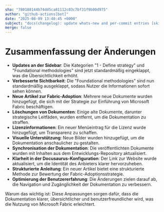```yaml
---
sha: "780188144b74dd5ca81112c03c7bf31f9b00d975"
author: "github-actions[bot]"
date: "2025-08-09 13:40:45 +0000"
subject: "docs(changelog): update whats-new and per-commit entries [skip ci]"
merge: false
---
```


# Zusammenfassung der Änderungen

- **Updates an der Sidebar**: Die Kategorien "1 - Define strategy" und "Foundational methodologies" sind jetzt standardmäßig eingeklappt, was die Übersichtlichkeit erhöht.
- **Verbesserte Sichtbarkeit**: Die "Foundational methodologies" sind nun standardmäßig ausgeklappt, sodass Nutzer die Informationen sofort sehen können.
- **Neue Artikel zur Fabric-Adoption**: Mehrere neue Dokumente wurden hinzugefügt, die sich mit der Strategie zur Einführung von Microsoft Fabric beschäftigen.
- **Löschungen von Dokumenten**: Einige alte Dokumente, darunter strategische Leitfäden, wurden entfernt, um die Dokumentation zu straffen.
- **Lizenzinformationen**: Ein neuer Menüeintrag für die Lizenz wurde hinzugefügt, um Transparenz zu schaffen.
- **Visuelle Unterstützung**: Neue Bilder wurden hinzugefügt, um die Dokumentation anschaulicher zu gestalten.
- **Synchronisation der Dokumentation**: Die veröffentlichten Dokumente wurden mit Inhalten aus dem Entwicklungs-Repository aktualisiert.
- **Klarheit in der Docusaurus-Konfiguration**: Der Link zur Website wurde aktualisiert, um die Identität des Anbieters klarer hervorzuheben.
- **Strukturierte Anleitung**: Ein neuer Artikel bietet eine strukturierte Methode zur Bewertung der Fabric-Adoptionsstrategie.
- **Optimierung der Benutzererfahrung**: Die Änderungen zielen darauf ab, die Navigation und Zugänglichkeit der Dokumentation zu verbessern.

Warum das wichtig ist: Diese Anpassungen sorgen dafür, dass die Dokumentation klarer, übersichtlicher und benutzerfreundlicher wird, was die Nutzung von Microsoft Fabric erleichtert.

